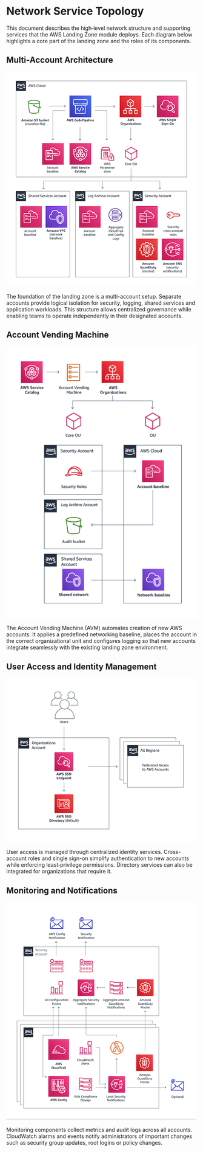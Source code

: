 # Network Service Topology

This document describes the high‑level network structure and supporting services that the AWS Landing Zone module deploys. Each diagram below highlights a core part of the landing zone and the roles of its components.

## Multi‑Account Architecture

![AWS Landing Zone Multi-Account Architecture](aws-landing-zone-architecture.png)

The foundation of the landing zone is a multi-account setup. Separate accounts provide logical isolation for security, logging, shared services and application workloads. This structure allows centralized governance while enabling teams to operate independently in their designated accounts.

## Account Vending Machine

![AWS Landing Zone Account Vending Machine Architecture](aws-landing-zone-account-vending-machine.png)

The Account Vending Machine (AVM) automates creation of new AWS accounts. It applies a predefined networking baseline, places the account in the correct organizational unit and configures logging so that new accounts integrate seamlessly with the existing landing zone environment.

## User Access and Identity Management

![AWS Landing Zone User Access and Identity Management Architecture](aws-landing-zone-user-access.png)

User access is managed through centralized identity services. Cross-account roles and single sign-on simplify authentication to new accounts while enforcing least‑privilege permissions. Directory services can also be integrated for organizations that require it.

## Monitoring and Notifications

![AWS Landing Zone Monitoring and Notifications Architecture](aws-landing-zone-notifications.png)

Monitoring components collect metrics and audit logs across all accounts. CloudWatch alarms and events notify administrators of important changes such as security group updates, root logins or policy changes.
